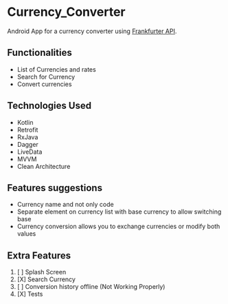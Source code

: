 # Currency_Converter
Android App for a currency converter using [Frankfurter API](https://www.frankfurter.app/).

## Functionalities

- List of Currencies and rates
- Search for Currency
- Convert currencies

## Technologies Used

- Kotlin
- Retrofit
- RxJava
- Dagger
- LiveData
- MVVM
- Clean Architecture

## Features suggestions

- Currency name and not only code
- Separate element on currency list with base currency to allow switching base
- Currency conversion allows you to exchange currencies or modify both values

## Extra Features

1. [ ] Splash Screen
2. [X] Search Currency
3. [ ] Conversion history offline (Not Working Properly)
4. [X] Tests


